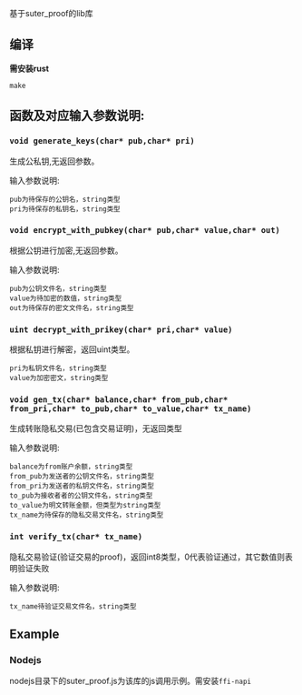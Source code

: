 基于suter_proof的lib库

## 编译
**需安装rust**

`make`


## 函数及对应输入参数说明:

### `void generate_keys(char* pub,char* pri)`

生成公私钥,无返回参数。

输入参数说明:
```
pub为待保存的公钥名，string类型
pri为待保存的私钥名，string类型
```
### `void encrypt_with_pubkey(char* pub,char* value,char* out)`

根据公钥进行加密,无返回参数。

输入参数说明:
```
pub为公钥文件名，string类型
value为待加密的数值，string类型
out为待保存的密文文件名，string类型
```

### `uint decrypt_with_prikey(char* pri,char* value)`

根据私钥进行解密，返回uint类型。

```
pri为私钥文件名，string类型
value为加密密文，string类型
```



### `void gen_tx(char* balance,char* from_pub,char* from_pri,char* to_pub,char* to_value,char* tx_name)`

生成转账隐私交易(已包含交易证明)，无返回类型

输入参数说明:

```
balance为from账户余额，string类型
from_pub为发送者的公钥文件名，string类型
from_pri为发送者的私钥文件名，string类型
to_pub为接收者者的公钥文件名，string类型
to_value为明文转账金额，但类型为string类型
tx_name为待保存的隐私交易文件名，string类型
```


### `int verify_tx(char* tx_name)`

隐私交易验证(验证交易的proof)，返回int8类型，0代表验证通过，其它数值则表明验证失败

输入参数说明:

```
tx_name待验证交易文件名，string类型
```

## Example
### Nodejs

nodejs目录下的suter_proof.js为该库的js调用示例。需安装`ffi-napi`
